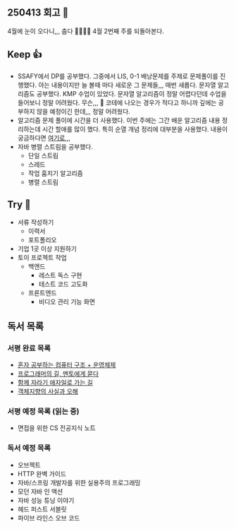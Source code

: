 ## 250413 회고 💬
4월에 눈이 오다니,,, 춥다 🥶🥶🥶🥶 4월 2번째 주를 되돌아본다.

## Keep 👍
- SSAFY에서 DP를 공부했다. 그중에서 LIS, 0-1 배낭문제를 주제로 문제풀이를 진행했다. 아는 내용이지만 늘 볼때 마다 새로운 그 문제들,,, 매번 새롭다. 문자열 알고리즘도 공부했다. KMP 수업이 있었다. 문자열 알고리즘이 정말 어렵다던데 수업을 들어보니 정말 어려웠다. 무슨,,, 🤪 코테에 나오는 경우가 적다고 하니까 깊에는 공부하지 않을 예정이긴 한데,,, 정말 어려웠다.
- 알고리즘 문제 풀이에 시간을 더 사용했다. 이번 주에는 그간 배운 알고리즘 내용 정리하는데 시간 할애를 많이 했다. 특히 순열 개념 정리에 대부분을 사용했다. 내용이 궁금하다면 [여기로](https://velog.io/@regular_jk_kim/순열),,, 
- 자바 병렬 스트림을 공부했다. 
	- 단일 스트림
	- 스레드
	- 작업 훔치기 알고리즘
	- 병렬 스트림

## Try 🧚
- 서류 작성하기
	- 이력서
	- 포트폴리오
- 기업 1곳 이상 지원하기
- 토이 프로젝트 작업
	- 백엔드
		- 레스트 독스 구현
		- 테스트 코드 고도화
	- 프론트엔드
		- 비디오 관리 기능 화면

## 독서 목록

### 서평 완료 목록
- [혼자 공부하는 컴퓨터 구조 + 운영체제](https://velog.io/@regular_jk_kim/혼자-공부하는-컴퓨터-구조-운영체제-를-읽고)
- [프로그래머의 길, 멘토에게 묻다](https://velog.io/@regular_jk_kim/프로그래머의-길-멘토에게-묻다-를-읽고-24jpq345)
- [함께 자라기 애자일로 가는 길](https://velog.io/@regular_jk_kim/함께-자라기-를-읽고)
- [객체지향의 사실과 오해](https://velog.io/@regular_jk_kim/객체지향의-사실과-오해-를-읽고)

###  서평 예정 목록 (읽는 중) 
- 면접을 위한 CS 전공지식 노트

### 독서 예정 목록
- 오브젝트
- HTTP 완벽 가이드
- 자바/스프링 개발자를 위한 실용주의 프로그래밍
- 모던 자바 인 액션
- 자바 성능 튜닝 이야기 
- 헤드 퍼스트 서블릿
- 파이브 라인스 오브 코드